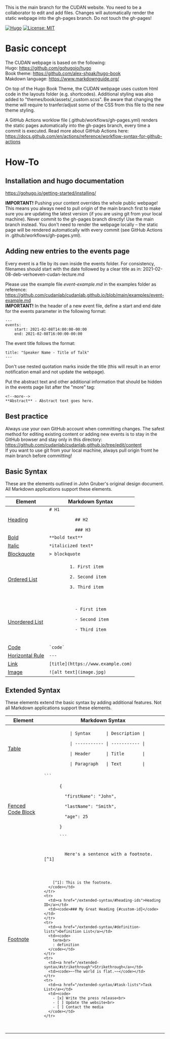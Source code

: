 This is the main branch for the CUDAN website. You need to be a collaborator to edit and add files. Changes will automatically render the static webpage into the gh-pages branch. Do not touch the gh-pages!

[![Hugo](https://img.shields.io/badge/hugo-0.68-blue.svg)](https://gohugo.io)
[![License: MIT](https://img.shields.io/badge/License-MIT-blue.svg)](LICENSE)


# Basic concept   
The CUDAN webpage is based on the following:  
Hugo: https://github.com/gohugoio/hugo  
Book theme: https://github.com/alex-shpak/hugo-book  
Makdown language: https://www.markdownguide.org/  
  
On top of the Hugo Book Theme, the CUDAN webpage uses custom html code in the layouts folder (e.g. shortcodes). Additional styling was also added to "themes/book/assets/_custom.scss". Be aware that changing the theme will require to tranfer/adjust some of the CSS from this file to the new theme styling.  

A GitHub Actions worklow file (.github/workflows/gh-pages.yml) renders the static pages automatically into the gh-pages branch, every time a commit is executed. Read more about GitHub Actions here: https://docs.github.com/en/actions/reference/workflow-syntax-for-github-actions   

  
# How-To 

## Installation and hugo documentation
https://gohugo.io/getting-started/installing/ 

**IMPORTANT!** Pushing your content overrides the whole public webpage! This means you always need to pull origin of the main branch first to make sure you are updating the latest version (if you are using git from your local machine). Never commit to the gh-pages branch directly! Use the main branch instead. You don't need to render the webpage locally – the static page will be rendered automatically with every commit (see GitHub Actions in .github/workflows/gh-pages.yml).   

## Adding new entries to the events page   
Every event is a file by its own inside the events folder. For consistency, filenames should start with the date followed by a clear title as in: 2021-02-08-deb-verhoeven-cudan-lecture.md 

Please use the example file *event-example.md* in the examples folder as reference: https://github.com/cudanlab/cudanlab.github.io/blob/main/examples/event-example.md     
**IMPORTANT!** In the header of a new event file, define a start and end date for the events parameter in the following format:  
```
---
events:
    start: 2021-02-08T14:00:00-00:00
    end: 2021-02-08T16:00:00-00:00
```
The event title follows the format:
```
title: "Speaker Name - Title of Talk"
---
```  
Don't use nested quotation marks inside the title (this will result in an error notification email and not update the webpage).

Put the abstract text and other additional information that should be hidden in the events page list after the "more" tag:   
```
<!--more-->
**Abstract** - Abstract text goes here.
```

## Best practice  
Always use your own GitHub account when committing changes. The safest method for editing existing content or adding new events is to stay in the GitHub browser and stay only in this directory: https://github.com/cudanlab/cudanlab.github.io/tree/edit/content   
If you want to use git from your local machine, always pull origin fromt he main branch before committing!  


## Basic Syntax

These are the elements outlined in John Gruber's original design document. All Markdown applications support these elements.

<table class="table table-bordered">
  <thead class="thead-light">
    <tr>
      <th>Element</th>
      <th>Markdown Syntax</th>
    </tr>
  </thead>
  <tbody>
    <tr>
      <td><a href="/basic-syntax/#headings">Heading</a></td>
      <td><code># H1<br>
          ## H2<br>
          ### H3</code></td>
    </tr>
    <tr>
      <td><a href="/basic-syntax/#bold">Bold</a></td>
      <td><code>**bold text**</code></td>
    </tr>
    <tr>
      <td><a href="/basic-syntax/#italic">Italic</a></td>
      <td><code>*italicized text*</code></td>
    </tr>
    <tr>
      <td><a href="/basic-syntax/#blockquotes-1">Blockquote</a></td>
      <td><code>> blockquote</code></td>
    </tr>
    <tr>
      <td><a href="/basic-syntax/#ordered-lists">Ordered List</a></td>
      <td><code>
        1. First item<br>
        2. Second item<br>
        3. Third item<br>
      </code></td>
    </tr>
    <tr>
      <td><a href="/basic-syntax/#unordered-lists">Unordered List</a></td>
      <td>
        <code>
          - First item<br>
          - Second item<br>
          - Third item<br>
        </code>
      </td>
    </tr>
    <tr>
      <td><a href="/basic-syntax/#code">Code</a></td>
      <td><code>`code`</code></td>
    </tr>
    <tr>
      <td><a href="/basic-syntax/#horizontal-rules">Horizontal Rule</a></td>
      <td><code>---</code></td>
    </tr>
    <tr>
      <td><a href="/basic-syntax/#links">Link</a></td>
      <td><code>[title](https://www.example.com)</code></td>
    </tr>
    <tr>
      <td><a href="/basic-syntax/#images-1">Image</a></td>
      <td><code>![alt text](image.jpg)</code></td>
    </tr>
  </tbody>
</table>

## Extended Syntax

These elements extend the basic syntax by adding additional features. Not all Markdown applications support these elements.

<table class="table table-bordered">
  <thead class="thead-light">
    <tr>
      <th>Element</th>
      <th>Markdown Syntax</th>
    </tr>
  </thead>
  <tbody>
    <tr>
      <td><a href="/extended-syntax/#tables">Table</a></td>
      <td><code>
          | Syntax      | Description |<br>
          | ----------- | ----------- |<br>
          | Header      | Title       |<br>
          | Paragraph   | Text        |
      </code></td>
    </tr>
    <tr>
      <td><a href="/extended-syntax/#fenced-code-blocks">Fenced Code Block</a></td>
      <td><code>```<br>
      {<br>
      &nbsp;&nbsp;"firstName": "John",<br>
      &nbsp;&nbsp;"lastName": "Smith",<br>
      &nbsp;&nbsp;"age": 25<br>
      }<br>
      ```
      </code></td>
    </tr>
    <tr>
      <td><a href="/extended-syntax/#footnotes">Footnote</a></td>
      <td><code>
        Here's a sentence with a footnote. [^1]<br><br>

        [^1]: This is the footnote.
      </code></td>
    </tr>
    <tr>
      <td><a href="/extended-syntax/#heading-ids">Heading ID</a></td>
      <td><code>### My Great Heading {#custom-id}</code></td>
    </tr>
    <tr>
      <td><a href="/extended-syntax/#definition-lists">Definition List</a></td>
      <td><code>
        term<br>
        : definition
      </code></td>
    </tr>
    <tr>
      <td><a href="/extended-syntax/#strikethrough">Strikethrough</a></td>
      <td><code>~~The world is flat.~~</code></td>
    </tr>
    <tr>
      <td><a href="/extended-syntax/#task-lists">Task List</a></td>
      <td><code>
        - [x] Write the press release<br>
        - [ ] Update the website<br>
        - [ ] Contact the media
      </code></td>
    </tr>
  </tbody>
</table>

